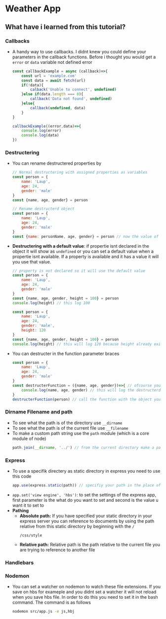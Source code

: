 # Weather App
## What have i learned from this tutorial?
### Callbacks
*   A handy way to use callbacks. I didnt knew you could define your parameters in the callback functions. Before i thought you would get a `error` or `data` variable not defined error
    ```js
    const callbackExample = async (callback)=>{
        const url = 'example.com'
        const data = await fetch(url)
        if(!data){
            calback('Unable to connect', undefined)
        }else if(data.length === 0){
            callback('Data not found', undefined)
        }else{
            callback(undefined, data)
        }
    }

    callbackExample((error,data)=>{
        console.log(error)
        console.log(data)
    })
    ```

### Destructering 
*   You can rename destructered properties by 
    ```js
    // Normal destructering with assigned properties as variables
    const person = {
        name: 'Laup',
        age: 24,
        gender: 'male'
    }
    const {name, age, gender} = person
    ```
    ```js
    // Rename destructerd object
    const person = {
        name: 'Laup',
        age: 24,
        gender: 'male'
    }
    const {name: personName, age, gender} = person // now the value of name can be asccet by using the personName variable
    ```
*   **Destructering with a default value**: if propertie isnt declared in the object it will show as `undefined` or you can set a default value when a propertie isnt available. If a property is available and it has a value it will you use that value.
    ```js
    // property is not declared so it will use the default value
    const person = {
        name: 'Laup',
        age: 24,
        gender: 'male'
    }
    const {name, age, gender, height = 100} = person
    console.log(height) // this log 100
    ```
    ```js
    const person = {
        name: 'Laup',
        age: 24,
        gender: 'male',
        height: 120
    }
    const {name, age, gender, height = 100} = person
    console.log(height) // this will log 120 because height already exist in the object person 
    ```
*   You can destructer in the function parameter braces
    ```js
    const person = {
        name: 'Laup',
        age: 24,
        gender: 'male'
    }
    const destructerFunction = ({name, age, gender})=>{ // ofcourse you can also make a default value for the destructer version of this
        console.log(name, age, gender) // this will log the destructerd person
    }
    destructerFunction(person) // call the function with the object you want to destructure
    ```

### Dirname Filename and path
*   To see what the path is of the directory use `__dirname`
*   To see what the path is of the current file use  `__filename`
*   To make a custom path string use the `path` module (which is a core module of node)
    ```js
    path.join(__dirname, '../') // from the current directory make a path which is one layer above the current directory
    ```

### Express
*   To use a specifik directery as static directory in express you need to use this code
    ```js
    app.use(express.static(path)) // specifiy your path in the place of path
    ```
*   `app.set('view engine', 'hbs')`: to set the settings of the express app, first parameter is the what do you want to set and second is the value u want it to set to
*   **Pathing**
    *   **Absolute path:** If you have specified your static directory in your express server you can reference to documents by using the path relative from this static directory by beginning with the `/`
        ```
        /css/style
        ```
    *   **Relative path:** Relative path is the path relative to the current file you are trying to reference to another file

### Handlebars

### Nodemon
*   You can set a watcher on nodemon to watch these file extensions. If you save on hbs for exameple and you didnt set a watcher it will not reload when you save hbs file. In order to do this you need to set it in the bash command. The command is as follows
    ```bash
    nodemon src/app.js -e js,hbj
    ```